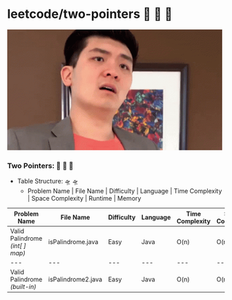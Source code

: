 # leetcode/two-pointers :space_invader:	:space_invader:	:space_invader:	
![](https://github.com/guillermobermejo/leetcode/blob/main/f.gif)
### Two Pointers: :space_invader:	:space_invader:	:space_invader:	
- Table Structure: :flying_saucer: :flying_saucer:
  - Problem Name | File Name | Difficulty | Language | Time Complexity | Space Complexity | Runtime | Memory

|Problem Name|File Name|Difficulty|Language|Time Complexity|Space Complexity|Runtime|Memory|
|---|---|---|---|---|---|---|---|
|Valid Palindrome<br/>*(int[ ] map)*|isPalindrome.java|Easy|Java|O(n)|O(n)|1ms (Beats 100%)|43.3mb (Beats 54.5%)|
|---|---|---|---|---|---|---|---|
|Valid Palindrome<br/>*(built-in)*|isPalindrome2.java|Easy|Java|O(n)|O(n)|2ms (Beats 99.31%)|42.6mb (Beats 70.2%)|
